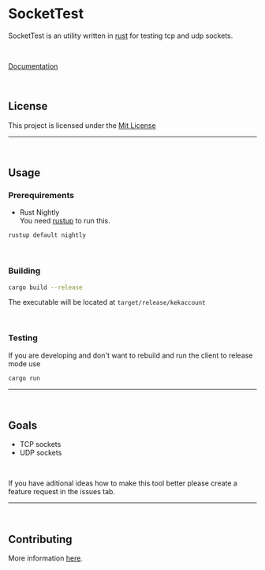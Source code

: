 # SocketTest
SocketTest is an utility written in [rust](https://www.rust-lang.org/) for testing tcp and udp sockets. 

<br>

[Documentation](https://oss.kotw.dev/sockettest/docs/)

<br>

## License
This project is licensed under the [Mit License](https://mit-license.org/)

<hr>
<br>

## Usage

### Prerequirements

- Rust Nightly <br>
You need [rustup](https://rustup.rs/) to run this.

```sh
rustup default nightly
```

<br>

### Building
```sh
cargo build --release
```

The executable will be located at `target/release/kekaccount`

<br>

### Testing
If you are developing and don't want to rebuild and run the client to release mode use
```sh
cargo run
```

<hr>
<br>

## Goals

- TCP sockets
- UDP sockets

<br>

If you have aditional ideas how to make this tool better please create a feature request in the issues tab.

<hr>
<br>

## Contributing
More information [here](https://oss.kotw.dev/sockettest/CONTRIBUTE).
